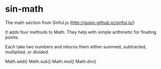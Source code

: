 # sin-math
The math section from Sinful.js (http://guipn.github.io/sinful.js/)

It adds four methods to Math. They help with simple arithmetic for floating points.

Each take two numbers and returns them either summed, subtracted, multiplied, or divided.

Math.add()
Math.sub()
Math.mul()
Math.div()
